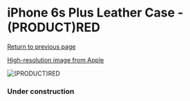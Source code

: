 # iPhone 6s Plus Leather Case - (PRODUCT)RED

[Return to previous page](/iphone_6)

[High-resolution image from Apple](https://store.storeimages.cdn-apple.com/8756/as-images.apple.com/is/MKXG2?wid=4500&hei=4500&fmt=png)

<div style="width: 384px"><img src="/everysource/MKXG2.png" alt="(PRODUCT)RED"></div>

### Under construction
